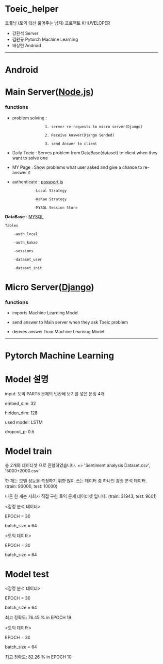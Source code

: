 # Toeic_helper
토풀남 (토익 대신 풀어주는 남자) 프로젝트 KHUVELOPER

* 강환석 Server
* 김원규 Pytorch Machine Learning
* 배상현 Android
---
# Android
# Main Server([Node.js](https://nodejs.org/ko/))
### __functions__

* problem solving : 

                     1. server re-requests to micro server(Django) 
                     
                     2. Receive Answer(Django Sended)
                     
                     3. send Answer to client
                  
* Daily Toeic : Serves problem from DataBase(dataset) to client when they want to solve one

* MY Page : Show problems what user asked and give a chance to re-answer it

* authenticate : [passport.js](http://www.passportjs.org/) 

                -Local Strategy
                
                -KaKao Strategy
                
                -MYSQL Session Store
                
__DataBase__ : [MYSQL](https://www.mysql.com/)

    Tables

        -auth_local
      
        -auth_kakao
      
        -sessions
      
        -dataset_user
      
        -dataset_init
      
# Micro Server([Django](https://www.djangoproject.com/))
 ### __functions__
  
  * imports Machine Learning Model
  
  * send answer to Main server when they ask Toeic problem
  
  * derives answer from Machine Learning Model
---
# Pytorch Machine Learning

# Model 설명
input: 토익 PART5 문제의 빈칸에 보기를 넣은 문장 4개

embed_dim: 32

hidden_dim: 128

used model: LSTM

dropout_p: 0.5


# Model train
총 2개의 데이터셋 으로 진행하였습니다. => 'Sentiment analysis Dataset.csv', '5000+2000.csv'

한 개는 모델 성능을 측정하기 위한 많이 쓰는 데이터 중 하나인 감정 분석 데이터. (train: 90000, test: 10000)

다른 한 개는 저희가 직접 구한 토익 문제 데이터셋 입니다. (train: 31943, test: 9601)

<감정 분석 데이터>

EPOCH = 30

batch_size = 64

<토익 데이터>

EPOCH = 30

batch_size = 64

# Model test

<감정 분석 데이터>

EPOCH = 30

batch_size = 64

최고 정확도: 76.45 % in EPOCH 19

<토익 데이터>

EPOCH = 30

batch_size = 64

최고 정확도: 82.26 % in EPOCH 10

